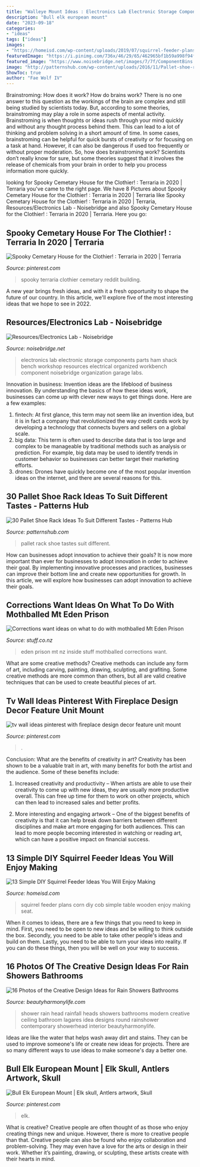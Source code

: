 ```yaml
---
title: "Walleye Mount Ideas : Electronics Lab Electronic Storage Components Parts Ham Shack Bench Workshop Resources Electrical Organized Workbench Component Noisebridge Organization Garage Labs"
description: "Bull elk european mount"
date: "2023-09-18"
categories:
- "ideas"
tags: ["ideas"]
images:
- "https://homeisd.com/wp-content/uploads/2019/07/squirrel-feeder-plans-img.jpg"
featuredImage: "https://i.pinimg.com/736x/46/29/65/462965bf1b59a998f94fcd28852404aa.jpg"
featured_image: "https://www.noisebridge.net/images/7/7f/ComponentBins.JPG"
image: "http://patternshub.com/wp-content/uploads/2016/11/Pallet-shoe-rack-wall.jpg"
ShowToc: true
author: "Fae Wolf IV"
---
```



Brainstroming: How does it work?
How do brains work? There is no one answer to this question as the workings of the brain are complex and still being studied by scientists today. But, according to some theories, brainstroming may play a role in some aspects of mental activity. Brainstroming is when thoughts or ideas rush through your mind quickly and without any thought process behind them. This can lead to a lot of thinking and problem solving in a short amount of time. In some cases, brainstroming can be helpful for quick bursts of creativity or for focusing on a task at hand. However, it can also be dangerous if used too frequently or without proper moderation. So, how does brainstroming work? Scientists don’t really know for sure, but some theories suggest that it involves the release of chemicals from your brain in order to help you process information more quickly.

	

		
looking for Spooky Cemetary House for the Clothier! : Terraria in 2020 | Terraria you've came to the right page. We have 8 Pictures about Spooky Cemetary House for the Clothier! : Terraria in 2020 | Terraria like Spooky Cemetary House for the Clothier! : Terraria in 2020 | Terraria, Resources/Electronics Lab - Noisebridge and also Spooky Cemetary House for the Clothier! : Terraria in 2020 | Terraria. Here you go:
		
    
## Spooky Cemetary House For The Clothier! : Terraria In 2020 | Terraria

<img loading=lazy src="https://i.pinimg.com/736x/28/7e/66/287e668af298c6d0e237cbca6cb04f02.jpg" onerror="this.onerror=null;this.src='https://tse3.mm.bing.net/th?id=OIP.OVIeVnGo--UGXAqYYoLFmQHaIE&amp;pid=15.1';" alt="Spooky Cemetary House for the Clothier! : Terraria in 2020 | Terraria">

_Source: pinterest.com_

>spooky terraria clothier cemetary reddit building. 

	

A new year brings fresh ideas, and with it a fresh opportunity to shape the future of our country.  In this article, we'll explore five of the most interesting ideas that we hope to see in 2022. 

    
## Resources/Electronics Lab - Noisebridge

<img loading=lazy src="https://www.noisebridge.net/images/7/7f/ComponentBins.JPG" onerror="this.onerror=null;this.src='https://tse3.mm.bing.net/th?id=OIP.TZys6lbGXmxo9AwstuSZcgHaFj&amp;pid=15.1';" alt="Resources/Electronics Lab - Noisebridge">

_Source: noisebridge.net_

>electronics lab electronic storage components parts ham shack bench workshop resources electrical organized workbench component noisebridge organization garage labs. 

	

Innovation in business:
Invention ideas are the lifeblood of business innovation. By understanding the basics of how these ideas work, businesses can come up with clever new ways to get things done. Here are a few examples: 
1. fintech: At first glance, this term may not seem like an invention idea, but it is in fact a company that revolutionized the way credit cards work by developing a technology that connects buyers and sellers on a global scale.
2. big data: This term is often used to describe data that is too large and complex to be manageable by traditional methods such as analysis or prediction. For example, big data may be used to identify trends in customer behavior so businesses can better target their marketing efforts. 
3. drones: Drones have quickly become one of the most popular invention ideas on the internet, and there are several reasons for this.

    
## 30 Pallet Shoe Rack Ideas To Suit Different Tastes - Patterns Hub

<img loading=lazy src="http://patternshub.com/wp-content/uploads/2016/11/Pallet-shoe-rack-wall.jpg" onerror="this.onerror=null;this.src='https://tse2.mm.bing.net/th?id=OIP.qxyuwPAL4PpCaahdN3EDbwHaJ3&amp;pid=15.1';" alt="30 Pallet Shoe Rack Ideas To Suit Different Tastes - Patterns Hub">

_Source: patternshub.com_

>pallet rack shoe tastes suit different. 

	

How can businesses adopt innovation to achieve their goals?
It is now more important than ever for businesses to adopt innovation in order to achieve their goal. By implementing innovative processes and practices, businesses can improve their bottom line and create new opportunities for growth. In this article, we will explore how businesses can adopt innovation to achieve their goals.

    
## Corrections Want Ideas On What To Do With Mothballed Mt Eden Prison

<img loading=lazy src="https://resources.stuff.co.nz/content/dam/images/1/e/c/8/0/4/image.related.StuffLandscapeSixteenByNine.1420x800.1dqmjw.png/1474826788111.jpg" onerror="this.onerror=null;this.src='https://tse2.mm.bing.net/th?id=OIP.5X6vm2-zrC6E9GzbKwiFfgHaEL&amp;pid=15.1';" alt="Corrections want ideas on what to do with mothballed Mt Eden Prison">

_Source: stuff.co.nz_

>eden prison mt nz inside stuff mothballed corrections want. 

	

What are some creative methods?
Creative methods can include any form of art, including carving, painting, drawing, sculpting, and grafiting. Some creative methods are more common than others, but all are valid creative techniques that can be used to create beautiful pieces of art.

    
## Tv Wall Ideas Pinterest With Fireplace Design Decor Feature Unit Mount

<img loading=lazy src="https://i.pinimg.com/736x/b6/ca/b6/b6cab686b2a136508c50b117f1ecfc15.jpg" onerror="this.onerror=null;this.src='https://tse2.mm.bing.net/th?id=OIP.7wAL0NxNrn2eKeSWQYrIgAHaOx&amp;pid=15.1';" alt="tv wall ideas pinterest with fireplace design decor feature unit mount">

_Source: pinterest.com_

>. 

	

Conclusion: What are the benefits of creativity in art?
Creativity has been shown to be a valuable trait in art, with many benefits for both the artist and the audience. Some of these benefits include:
1. Increased creativity and productivity – When artists are able to use their creativity to come up with new ideas, they are usually more productive overall. This can free up time for them to work on other projects, which can then lead to increased sales and better profits.

2. More interesting and engaging artwork – One of the biggest benefits of creativity is that it can help break down barriers between different disciplines and make art more engaging for both audiences. This can lead to more people becoming interested in watching or reading art, which can have a positive impact on financial success.


    
## 13 Simple DIY Squirrel Feeder Ideas You Will Enjoy Making

<img loading=lazy src="https://homeisd.com/wp-content/uploads/2019/07/squirrel-feeder-plans-img.jpg" onerror="this.onerror=null;this.src='https://tse1.mm.bing.net/th?id=OIP.j_1KvJ4sP6znXLhuRtYXCgHaEv&amp;pid=15.1';" alt="13 Simple DIY Squirrel Feeder Ideas You Will Enjoy Making">

_Source: homeisd.com_

>squirrel feeder plans corn diy cob simple table wooden enjoy making seat. 

	

When it comes to ideas, there are a few things that you need to keep in mind. First, you need to be open to new ideas and be willing to think outside the box. Secondly, you need to be able to take other people's ideas and build on them. Lastly, you need to be able to turn your ideas into reality. If you can do these things, then you will be well on your way to success.

    
## 16 Photos Of The Creative Design Ideas For Rain Showers Bathrooms

<img loading=lazy src="http://beautyharmonylife.com/wp-content/uploads/2013/09/Lagares-Shower-Head-Duc-Photo-e1305926941683.jpg" onerror="this.onerror=null;this.src='https://tse4.mm.bing.net/th?id=OIP.tnzLiHkZKpzswXb1O_7pjAHaMP&amp;pid=15.1';" alt="16 Photos of the Creative Design Ideas for Rain Showers Bathrooms">

_Source: beautyharmonylife.com_

>shower rain head rainfall heads showers bathrooms modern creative ceiling bathroom lagares idea designs round rainshower contemporary showerhead interior beautyharmonylife. 

	

Ideas are like the water that helps wash away dirt and stains. They can be used to improve someone's life or create new ideas for projects. There are so many different ways to use ideas to make someone's day a better one.

    
## Bull Elk European Mount | Elk Skull, Antlers Artwork, Skull

<img loading=lazy src="https://i.pinimg.com/736x/46/29/65/462965bf1b59a998f94fcd28852404aa.jpg" onerror="this.onerror=null;this.src='https://tse2.mm.bing.net/th?id=OIP.Yt4ru6B24064duYsXT-ndgHaJ4&amp;pid=15.1';" alt="Bull Elk European Mount | Elk skull, Antlers artwork, Skull">

_Source: pinterest.com_

>elk. 

	

What is creative?
Creative people are often thought of as those who enjoy creating things new and unique. However, there is more to creative people than that. Creative people can also be found who enjoy collaboration and problem-solving. They may even have a love for the arts or design in their work. Whether it’s painting, drawing, or sculpting, these artists create with their hearts in mind.

